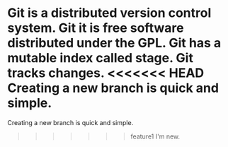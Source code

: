 Git is a distributed version control system.
Git it is free software distributed under the GPL.
Git has a mutable index called stage.
Git tracks changes.
<<<<<<< HEAD
Creating a new branch is quick and simple.
=======
Creating a new branch is quick and simple.

>>>>>>> feature1
I'm new.
